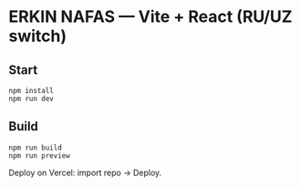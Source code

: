 # ERKIN NAFAS — Vite + React (RU/UZ switch)

## Start
```
npm install
npm run dev
```

## Build
```
npm run build
npm run preview
```

Deploy on Vercel: import repo → Deploy. 
